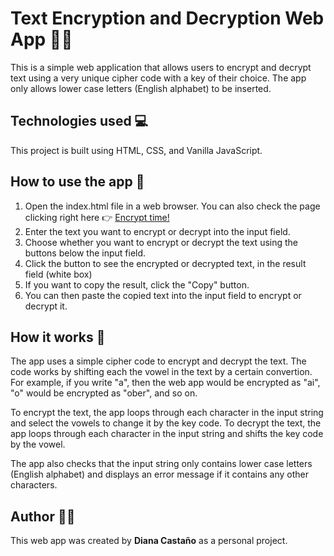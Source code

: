 # Text Encryption and Decryption Web App 😶‍🌫️
This is a simple web application that allows users to encrypt and decrypt text using a very unique cipher code with a key of their choice. The app only allows lower case letters (English alphabet) to be inserted.

## Technologies used 💻
This project is built using HTML, CSS, and Vanilla JavaScript.

## How to use the app 👀
1. Open the index.html file in a web browser. You can also check the page clicking right here 👉 [Encrypt time!](https://natsumychan.github.io/Text-encryption/)
2. Enter the text you want to encrypt or decrypt into the input field.
3. Choose whether you want to encrypt or decrypt the text using the buttons below the input field.
4. Click the button to see the encrypted or decrypted text, in the result field (white box)
5. If you want to copy the result, click the "Copy" button.
6. You can then paste the copied text into the input field to encrypt or decrypt it.

## How it works 🤔
The app uses a simple cipher code to encrypt and decrypt the text. The code works by shifting each the vowel in the text by a certain convertion. For example, if you write "a", then the web app would be encrypted as "ai", "o" would be encrypted as "ober", and so on.

To encrypt the text, the app loops through each character in the input string and select the vowels to change it by the key code. To decrypt the text, the app loops through each character in the input string and shifts the key code by the vowel.

The app also checks that the input string only contains lower case letters (English alphabet) and displays an error message if it contains any other characters.

## Author 🧙‍♀️
This web app was created by **Diana Castaño** as a personal project.